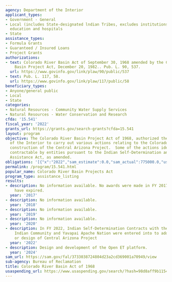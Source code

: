 ```yaml
---
agency: Department of the Interior
applicant_types:
- Government - General
- Local (includes State-designated lndian Tribes, excludes institutions of higher
  education and hospitals
- State
assistance_types:
- Formula Grants
- Guaranteed / Insured Loans
- Project Grants
authorizations:
- text: Colorado River Basin Act of September 30, 1968 amended by the Colorado River
    Basin Project Act, December 20, 1982.. Pub. L. 90, 537.
  url: https://www.govinfo.gov/link/plaw/90/public/537
- text: Pub. L. 117, 58.
  url: https://www.govinfo.gov/link/plaw/117/public/58
beneficiary_types:
- Anyone/general public
- Local
- State
categories:
- Natural Resources - Community Water Supply Services
- Natural Resources - Water Conservation and Research
cfda: '15.541'
fiscal_year: '2022'
grants_url: https://grants.gov/search-grants?cfda=15.541
layout: program
objective: The Colorado River Basin Project Act of 1968, authorized the Secretary
  of the Interior to carry out various actions relating to the Colorado River, including
  construction of the Central Arizona Project.  Some of the actions identified are
  contractable by entities pursuant to the Indian Self-Determination and Education
  Assistance Act, as amended.
obligations: '[{"x":"2022","sam_estimate":0.0,"sam_actual":775000.0,"usa_spending_actual":775236.0},{"x":"2023","sam_estimate":0.0,"sam_actual":225000.0,"usa_spending_actual":225000.0},{"x":"2024","sam_estimate":416278.0,"sam_actual":0.0,"usa_spending_actual":416278.42}]'
permalink: /program/15.541.html
popular_name: Colorado River Basin Projects Act
program_type: assistance_listing
results:
- description: No information available. No awards were made in FY 2017.  Prior agreements
    have expired.
  year: '2017'
- description: No information available.
  year: '2018'
- description: No information available.
  year: '2019'
- description: No information available.
  year: '2020'
- description: In FY 2022, Indian Self-Determination Contracts with the Gila River
    Indian Community and Yavapai Apache Nation were entered into to address construction
    or design of Central Arizona Project
  year: '2022'
- description: Design and development of the Open ET platform.
  year: '2024'
sam_url: https://sam.gov/fal/3733038724804d23a2cd369001a70949/view
sub-agency: Bureau of Reclamation
title: Colorado River Basin Act of 1968
usaspending_url: https://www.usaspending.gov/search/?hash=98d8aff9b115422130bbd46a9b2c11eb
---
```

